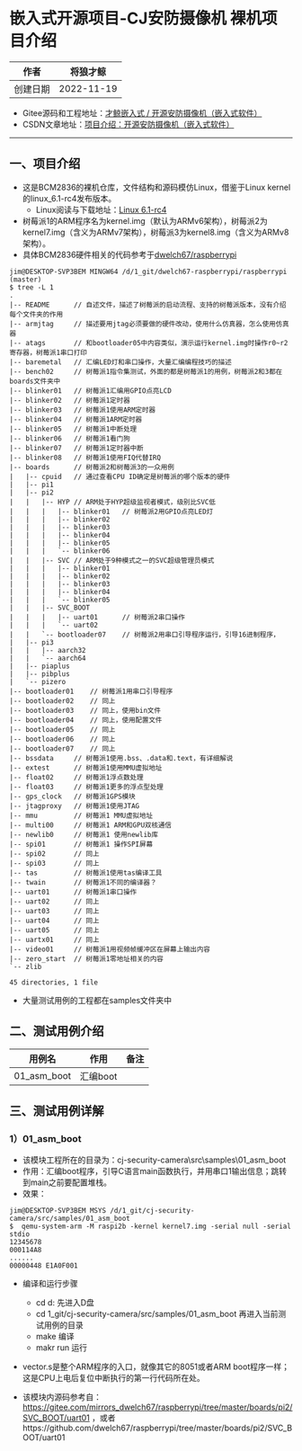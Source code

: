 # 嵌入式开源项目-CJ安防摄像机 裸机项目介绍

|作者|将狼才鲸|
|---|---|
|创建日期|2022-11-19|

* Gitee源码和工程地址：[才鲸嵌入式 / 开源安防摄像机（嵌入式软件）](https://gitee.com/langcai1943/cj-security-camera)
* CSDN文章地址：[项目介绍：开源安防摄像机（嵌入式软件）](https://blog.csdn.net/qq582880551/article/details/127857259)

---

## 一、项目介绍

* 这是BCM2836的裸机仓库，文件结构和源码模仿Linux，借鉴于Linux kernel的linux_6.1-rc4发布版本。
  * Linux阅读与下载地址：[Linux 6.1-rc4](https://gitee.com/mirrors/linux_old1/tree/v6.1-rc4)
* 树莓派1的ARM程序名为kernel.img（默认为ARMv6架构），树莓派2为kernel7.img（含义为ARMv7架构），树莓派3为kernel8.img（含义为ARMv8架构）。
* 具体BCM2836硬件相关的代码参考于[dwelch67/raspberrypi](https://github.com/dwelch67/raspberrypi)

```shell
jim@DESKTOP-SVP3BEM MINGW64 /d/1_git/dwelch67-raspberrypi/raspberrypi (master)
$ tree -L 1
.
|-- README		// 自述文件，描述了树莓派的启动流程、支持的树莓派版本，没有介绍每个文件夹的作用
|-- armjtag		// 描述要用jtag必须要做的硬件改动，使用什么仿真器，怎么使用仿真器
|-- atags		// 和bootloader05中内容类似，演示运行kernel.img时操作r0~r2寄存器，树莓派1串口打印
|-- baremetal	// 汇编LED灯和串口操作，大量汇编编程技巧的描述
|-- bench02		// 树莓派1指令集测试，外面的都是树莓派1的用例，树莓派2和3都在boards文件夹中
|-- blinker01	// 树莓派1汇编用GPIO点亮LCD
|-- blinker02	// 树莓派1定时器
|-- blinker03	// 树莓派1使用ARM定时器
|-- blinker04	// 树莓派1ARM定时器
|-- blinker05	// 树莓派1中断处理
|-- blinker06	// 树莓派1看门狗
|-- blinker07	// 树莓派1定时器中断
|-- blinker08	// 树莓派1使用FIQ代替IRQ
|-- boards		// 树莓派2和树莓派3的一众用例
|   |-- cpuid	// 通过查看CPU ID确定是树莓派的哪个版本的硬件
|   |-- pi1
|   |-- pi2
|   |   |-- HYP	// ARM处于HYP超级监视者模式，级别比SVC低
|   |   |   |-- blinker01	// 树莓派2用GPIO点亮LED灯
|   |   |   |-- blinker02
|   |   |   |-- blinker03
|   |   |   |-- blinker04
|   |   |   |-- blinker05
|   |   |   `-- blinker06
|   |   |-- SVC	// ARM处于9种模式之一的SVC超级管理员模式
|   |   |   |-- blinker01
|   |   |   |-- blinker02
|   |   |   |-- blinker03
|   |   |   |-- blinker04
|   |   |   `-- blinker05
|   |   |-- SVC_BOOT
|   |   |   |-- uart01		// 树莓派2串口操作
|   |   |   `-- uart02
|   |   `-- bootloader07	// 树莓派2用串口引导程序运行，引导16进制程序，
|   |-- pi3
|   |   |-- aarch32
|   |   `-- aarch64
|   |-- piaplus
|   |-- pibplus
|   `-- pizero
|-- bootloader01	// 树莓派1用串口引导程序
|-- bootloader02	// 同上
|-- bootloader03	// 同上，使用bin文件
|-- bootloader04	// 同上，使用配置文件
|-- bootloader05	// 同上
|-- bootloader06	// 同上
|-- bootloader07	// 同上
|-- bssdata		// 树莓派1使用.bss、.data和.text，有详细解说
|-- extest		// 树莓派1使用MMU虚拟地址
|-- float02		// 树莓派1浮点数处理
|-- float03		// 树莓派1更多的浮点型处理
|-- gps_clock	// 树莓派1GPS模块
|-- jtagproxy	// 树莓派1使用JTAG
|-- mmu			// 树莓派1 MMU虚拟地址
|-- multi00		// 树莓派1 ARM和GPU双核通信
|-- newlib0		// 树莓派1 使用newlib库
|-- spi01		// 树莓派1 操作SPI屏幕
|-- spi02		// 同上
|-- spi03		// 同上
|-- tas			// 树莓派1使用tas编译工具
|-- twain		// 树莓派1不同的编译器？
|-- uart01		// 树莓派1串口操作
|-- uart02		// 同上
|-- uart03		// 同上
|-- uart04		// 同上
|-- uart05		// 同上
|-- uartx01		// 同上
|-- video01		// 树莓派1用视频帧缓冲区在屏幕上输出内容
|-- zero_start	// 树莓派1零地址相关的内容
`-- zlib

45 directories, 1 file
```

* 大量测试用例的工程都在samples文件夹中

## 二、测试用例介绍

|用例名|作用|备注|
|---|---|---|
|01_asm_boot|汇编boot||

## 三、测试用例详解

### 1）01_asm_boot

* 该模块工程所在的目录为：cj-security-camera\src\samples\01_asm_boot
* 作用：汇编boot程序，引导C语言main函数执行，并用串口1输出信息；跳转到main之前要配置堆栈。
* 效果：

```shell
jim@DESKTOP-SVP3BEM MSYS /d/1_git/cj-security-camera/src/samples/01_asm_boot
$  qemu-system-arm -M raspi2b -kernel kernel7.img -serial null -serial stdio
12345678
000114A8
......
00000448 E1A0F001
```

* 编译和运行步骤
  * cd d:  先进入D盘
  * cd 1_git/cj-security-camera/src/samples/01_asm_boot  再进入当前测试用例的目录
  * make  编译
  * makr run  运行

* vector.s是整个ARM程序的入口，就像其它的8051或者ARM boot程序一样；这是CPU上电后复位中断执行的第一行代码所在处。
* 该模块内源码参考自：https://gitee.com/mirrors_dwelch67/raspberrypi/tree/master/boards/pi2/SVC_BOOT/uart01 ，或者https://github.com/dwelch67/raspberrypi/tree/master/boards/pi2/SVC_BOOT/uart01






